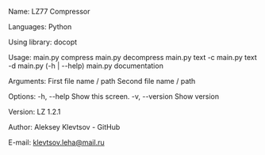 Name: 
    LZ77 Compressor

Languages:
    Python

Using library:
    docopt

Usage:
    main.py compress <name1> <name2>
    main.py decompress <name1> <name2>
    main.py text -c
    main.py text -d
    main.py (-h | --help)
    main.py documentation

Arguments:
    <num1>       First file name / path
    <num2>       Second file name / path

Options:
    -h, --help     Show this screen.
    -v, --version  Show version

Version: 
    LZ 1.2.1

Author: 
    Aleksey Klevtsov - GitHub

E-mail: 
    klevtsov.leha@mail.ru 